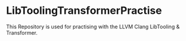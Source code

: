 # LibToolingTransformerPractise
This Repository is used for practising with the LLVM Clang LibTooling & Transformer.
